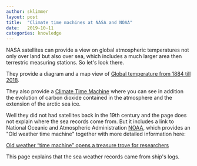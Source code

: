 ```yaml
---
author: sklimmer
layout: post
title:  "Climate time machines at NASA and NOAA"
date:   2019-10-11
categories: knowledge 
---
```

NASA satellites can provide a view on global atmospheric temperatures not only over land but also over sea, which includes
a much larger area then terrestric measuring stations. So let's look there.

They provide a diagram and a map view of 
[Global temperature from 1884 till 2018](https://climate.nasa.gov/vital-signs/global-temperature/).

They also provide a 
[Climate Time Machine](https://climate.nasa.gov/interactives/climate-time-machine) where you can
see in addition the evolution of carbon dioxide contained in the atmosphere and the extension of the arctic sea ice.

Well they did not had satellites back in the 19th century and the page does not explain where the sea records come from.
But it includes a link to National Oceanic and Atmospheric Administration 
[NOAA](https://www.noaa.gov/), which provides an "Old weather time machine" together with
more detailed information here: 

[Old weather “time machine” opens a treasure trove for researchers](https://research.noaa.gov/article/ArtMID/587/ArticleID/2560/Old-weather-%E2%80%9Ctime-machine%E2%80%9D-opens-a-treasure-trove-for-researchers)

This page explains that the sea weather records came from ship's logs.
